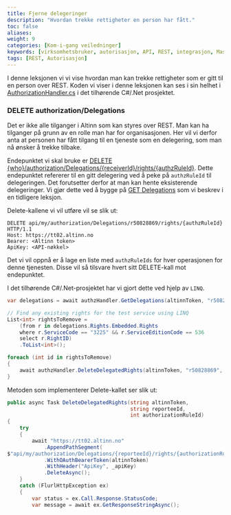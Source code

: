 ```yaml
---
title: Fjerne delegeringer
description: "Hvordan trekke rettigheter en person har fått."
toc: false
aliases:
weight: 9
categories: [Kom-i-gang veiledninger]
keywords: [virksomhetsbruker, autorisasjon, API, REST, integrasjon, Maskinporten, delegering]
tags: [REST, Autorisasjon]
---
```


I denne leksjonen vi vi vise hvordan man kan trekke rettigheter som er gitt til en person over REST.
Koden vi viser i denne leksjonen kan ses i sin helhet i [AuthorizationHandler.cs](https://github.com/Altinn/altinn2-test-apiclient/blob/main/src/Handlers/AuthorizationHandler.cs) i det tilhørende C#/.Net prosjektet.

### DELETE authorization/Delegations
Det er ikke alle tilganger i Altinn som kan styres over REST.
Man kan ha tilganger på grunn av en rolle man har for organisasjonen.
Her vil vi derfor anta at personen har fått tilgang til en tjeneste som en delegering, som man nå ønsker å trekke tilbake.

Endepunktet vi skal bruke er [DELETE {who}/authorization/Delegations/{receiverId}/rights/{authzRuleId}](https://altinn.no/api/Help/Api/DELETE-who-authorization-Delegations-receiverId-rights-authzRuleId).
Dette endepunktet refererer til en gitt delegering ved å peke på `authzRuleId` til delegeringen.
Det forutsetter derfor at man kan hente eksisterende delegeringer.
Vi gjør dette ved å bygge på [GET Delegations](/docs/api/rest/kom-i-gang/tutorial-sluttbrukersystem/hente-delegations/) som vi beskrev i en tidligere leksjon.

Delete-kallene vi vil utføre vil se slik ut:
```http
DELETE api/my/authorization/Delegations/r50828869/rights/{authzRuleId} HTTP/1.1
Host: https://tt02.altinn.no
Bearer: <Altinn token>
ApiKey: <API-nøkkel>
```

Det vi vil oppnå er å lage en liste med `authzRuleIds` for hver operasjonen for denne tjenesten.
Disse vil så tilsvare hvert sitt DELETE-kall mot endepunktet.

I det tilhørende C#/.Net-prosjektet har vi gjort dette ved hjelp av `LINQ`.

```cs
var delegations = await authzHandler.GetDelegations(altinnToken, "r50828869");

// Find any existing rights for the test service using LINQ
List<int> rightsToRemove = 
    (from r in delegations.Rights.Embedded.Rights
    where r.ServiceCode == "3225" && r.ServiceEditionCode == 536 
    select r.RightID)
    .ToList<int>();

foreach (int id in rightsToRemove)
{
    await authzHandler.DeleteDelegatedRights(altinnToken, "r50828869", id);
}

```

Metoden som implementerer Delete-kallet ser slik ut:
```cs
public async Task DeleteDelegatedRights(string altinnToken,
                                        string reporteeId,
                                        int authorizationRuleId)
{
    try
    {
        await "https://tt02.altinn.no"
            .AppendPathSegment(
$"api/my/authorization/Delegations/{reporteeId}/rights/{authorizationRuleId}")
            .WithOAuthBearerToken(altinnToken)
            .WithHeader("ApiKey", _apiKey)
            .DeleteAsync();
    }
    catch (FlurlHttpException ex)
    {
        var status = ex.Call.Response.StatusCode;
        var message = await ex.GetResponseStringAsync();
```
